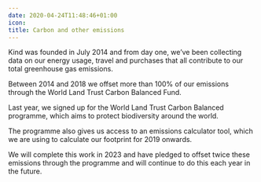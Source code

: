 ```yaml
---
date: 2020-04-24T11:48:46+01:00
icon:
title: Carbon and other emissions
---
```


<p>Kind was founded in July 2014 and from day one, we’ve been collecting data on our energy usage, travel and purchases that all contribute to our total greenhouse gas emissions.</p>
<p>Between 2014 and 2018 we offset more than 100% of our emissions through the World Land Trust Carbon Balanced Fund.</p>
<p>Last year, we signed up for the World Land Trust Carbon Balanced programme, which aims to protect biodiversity around the world.</p>
<p>The programme also gives us access to an emissions calculator tool, which we are using to calculate our footprint for 2019 onwards.</p>
<p>We will complete this work in 2023 and have pledged to offset twice these emissions through the programme and will continue to do this each year in the future.</p>
